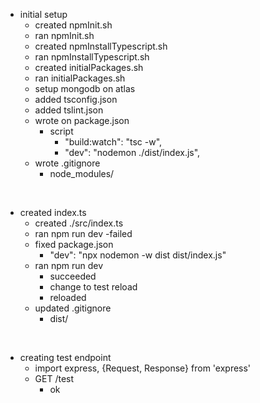 
- initial setup
    - created npmInit.sh
    - ran npmInit.sh
    - created npmInstallTypescript.sh
    - ran npmInstallTypescript.sh
    - created initialPackages.sh
    - ran initialPackages.sh
    - setup mongodb on atlas
    - added tsconfig.json
    - added tslint.json
    - wrote on package.json
        - script 
            - "build:watch": "tsc -w",
            - "dev": "nodemon ./dist/index.js",
    - wrote .gitignore
        - node_modules/  
<br>


- created index.ts
    - created ./src/index.ts
    - ran npm run dev
        -failed
    - fixed package.json
        - "dev": "npx nodemon -w dist dist/index.js"
    - ran npm run dev
        - succeeded
        - change to test reload
        - reloaded
    - updated .gitignore
        - dist/
<br>

- creating test endpoint
    - import express, {Request, Response} from 'express' 
    - GET /test
        - ok

</br>
    




    